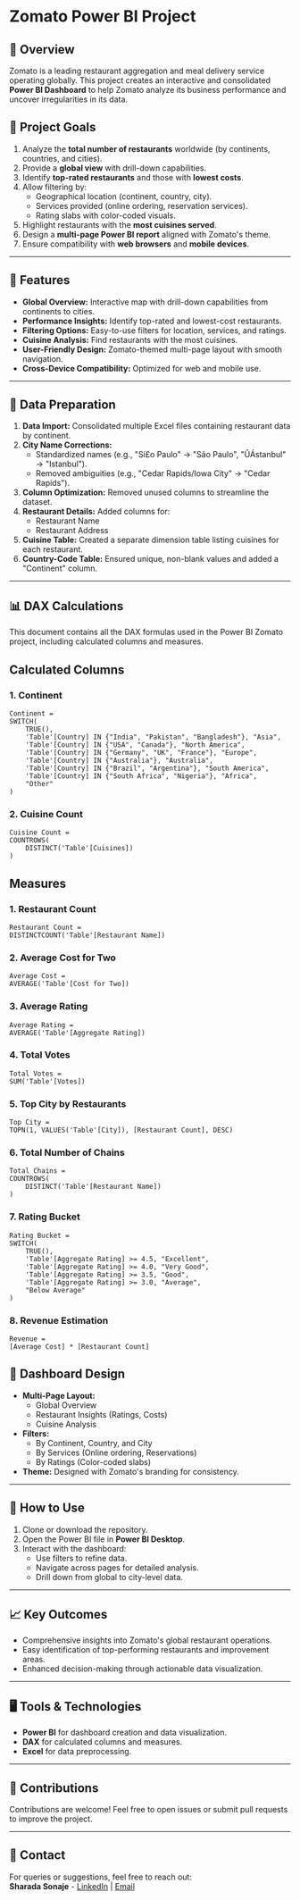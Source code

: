 # Zomato Power BI Project

## 📜 Overview
Zomato is a leading restaurant aggregation and meal delivery service operating globally. This project creates an interactive and consolidated **Power BI Dashboard** to help Zomato analyze its business performance and uncover irregularities in its data.

## 🎯 Project Goals
1. Analyze the **total number of restaurants** worldwide (by continents, countries, and cities).  
2. Provide a **global view** with drill-down capabilities.  
3. Identify **top-rated restaurants** and those with **lowest costs**.  
4. Allow filtering by:
   - Geographical location (continent, country, city).  
   - Services provided (online ordering, reservation services).  
   - Rating slabs with color-coded visuals.  
5. Highlight restaurants with the **most cuisines served**.  
6. Design a **multi-page Power BI report** aligned with Zomato's theme.  
7. Ensure compatibility with **web browsers** and **mobile devices**.

---

## 🚀 Features
- **Global Overview:** Interactive map with drill-down capabilities from continents to cities.  
- **Performance Insights:** Identify top-rated and lowest-cost restaurants.  
- **Filtering Options:** Easy-to-use filters for location, services, and ratings.  
- **Cuisine Analysis:** Find restaurants with the most cuisines.  
- **User-Friendly Design:** Zomato-themed multi-page layout with smooth navigation.  
- **Cross-Device Compatibility:** Optimized for web and mobile use.

---

## 📂 Data Preparation
1. **Data Import:** Consolidated multiple Excel files containing restaurant data by continent.  
2. **City Name Corrections:**  
   - Standardized names (e.g., "Sí£o Paulo" → "São Paulo", "ÛÁstanbul" → "Istanbul").  
   - Removed ambiguities (e.g., "Cedar Rapids/Iowa City" → "Cedar Rapids").  
3. **Column Optimization:** Removed unused columns to streamline the dataset.  
4. **Restaurant Details:** Added columns for:
   - Restaurant Name  
   - Restaurant Address  
5. **Cuisine Table:** Created a separate dimension table listing cuisines for each restaurant.  
6. **Country-Code Table:** Ensured unique, non-blank values and added a "Continent" column.

---

## 📊 DAX Calculations
This document contains all the DAX formulas used in the Power BI Zomato project, including calculated columns and measures.

## **Calculated Columns**

### 1. Continent
```DAX
Continent = 
SWITCH(
    TRUE(),
    'Table'[Country] IN {"India", "Pakistan", "Bangladesh"}, "Asia",
    'Table'[Country] IN {"USA", "Canada"}, "North America",
    'Table'[Country] IN {"Germany", "UK", "France"}, "Europe",
    'Table'[Country] IN {"Australia"}, "Australia",
    'Table'[Country] IN {"Brazil", "Argentina"}, "South America",
    'Table'[Country] IN {"South Africa", "Nigeria"}, "Africa",
    "Other"
)
```

### 2. Cuisine Count
```DAX
Cuisine Count = 
COUNTROWS(
    DISTINCT('Table'[Cuisines])
)
```

## **Measures**

### 1. Restaurant Count
```DAX
Restaurant Count = 
DISTINCTCOUNT('Table'[Restaurant Name])
```

### 2. Average Cost for Two
```DAX
Average Cost = 
AVERAGE('Table'[Cost for Two])
```

### 3. Average Rating
```DAX
Average Rating = 
AVERAGE('Table'[Aggregate Rating])
```

### 4. Total Votes
```DAX
Total Votes = 
SUM('Table'[Votes])
```

### 5. Top City by Restaurants
```DAX
Top City = 
TOPN(1, VALUES('Table'[City]), [Restaurant Count], DESC)
```

### 6. Total Number of Chains
```DAX
Total Chains = 
COUNTROWS(
    DISTINCT('Table'[Restaurant Name])
)
```

### 7. Rating Bucket
```DAX
Rating Bucket = 
SWITCH(
    TRUE(),
    'Table'[Aggregate Rating] >= 4.5, "Excellent",
    'Table'[Aggregate Rating] >= 4.0, "Very Good",
    'Table'[Aggregate Rating] >= 3.5, "Good",
    'Table'[Aggregate Rating] >= 3.0, "Average",
    "Below Average"
)
```

### 8. Revenue Estimation
```DAX
Revenue = 
[Average Cost] * [Restaurant Count]
```


## 🎨 Dashboard Design
- **Multi-Page Layout:**  
  - Global Overview  
  - Restaurant Insights (Ratings, Costs)  
  - Cuisine Analysis  
- **Filters:**  
  - By Continent, Country, and City  
  - By Services (Online ordering, Reservations)  
  - By Ratings (Color-coded slabs)  
- **Theme:** Designed with Zomato's branding for consistency.  

---

## 🔧 How to Use
1. Clone or download the repository.  
2. Open the Power BI file in **Power BI Desktop**.  
3. Interact with the dashboard:  
   - Use filters to refine data.  
   - Navigate across pages for detailed analysis.  
   - Drill down from global to city-level data.  

---

## 📈 Key Outcomes
- Comprehensive insights into Zomato's global restaurant operations.  
- Easy identification of top-performing restaurants and improvement areas.  
- Enhanced decision-making through actionable data visualization.  

---

## 🖥️ Tools & Technologies
- **Power BI** for dashboard creation and data visualization.  
- **DAX** for calculated columns and measures.  
- **Excel** for data preprocessing.  

---

## 🤝 Contributions
Contributions are welcome! Feel free to open issues or submit pull requests to improve the project.

---

## 📧 Contact
For queries or suggestions, feel free to reach out:  
**Sharada Sonaje** - [LinkedIn](http://www.linkedin.com/in/sharada-s-83b958273) | [Email](sharadasonaje25@gmail.com)

